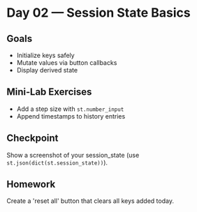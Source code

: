 # Day 02 — Session State Basics

## Goals
- Initialize keys safely
- Mutate values via button callbacks
- Display derived state

## Mini‑Lab Exercises
- Add a step size with `st.number_input`
- Append timestamps to history entries

## Checkpoint
Show a screenshot of your session_state (use `st.json(dict(st.session_state))`).

## Homework
Create a 'reset all' button that clears all keys added today.
